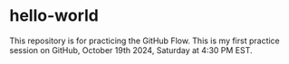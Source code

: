 # hello-world
This repository is for practicing the GitHub Flow.
This is my first practice session on GitHub, October 19th 2024, Saturday at 4:30 PM EST.
